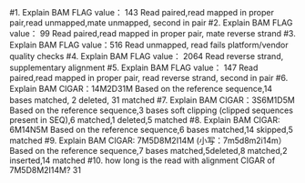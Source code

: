 #1. Explain BAM FLAG value： 143
Read paired,read mapped in proper pair,read unmapped,mate unmapped, second in pair
#2. Explain BAM FLAG value： 99
Read paired,read mapped in proper pair, mate reverse strand
#3. Explain BAM FLAG value：516
Read unmapped, read fails platform/vendor quality checks
#4. Explain BAM FLAG value： 2064
Read reverse strand, supplementary alignment
#5. Explain BAM FLAG value： 147
Read paired,read mapped in proper pair, read reverse strand, second in pair
#6. Explain BAM CIGAR：14M2D31M
Based on the reference sequence,14 bases matched, 2 deleted, 31 matched
#7. Explain BAM CIGAR：3S6M1D5M
Based on the reference sequence,3 bases soft clipping (clipped sequences present in SEQ),6 matched,1 deleted,5 matched
#8. Explain BAM CIGAR: 6M14N5M
Based on the reference sequence,6 bases matched,14 skipped,5 matched
#9. Explain BAM CIGAR: 7M5D8M2I14M  (小写：7m5d8m2i14m）
Based on the reference sequence,7 bases matched,5deleted,8 matched,2 inserted,14 matched
#10. how long is the read with alignment CIGAR of 7M5D8M2I14M?
31
